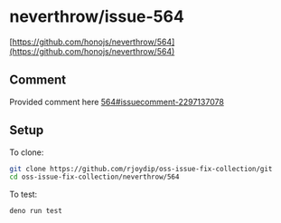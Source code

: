 # neverthrow/issue-564

[https://github.com/honojs/neverthrow/564](https://github.com/honojs/neverthrow/564)

## Comment

Provided comment here
[564#issuecomment-2297137078](https://github.com/supermacro/neverthrow/issues/564#issuecomment-2297137078)

## Setup

To clone:

```sh
git clone https://github.com/rjoydip/oss-issue-fix-collection/git
cd oss-issue-fix-collection/neverthrow/564
```

To test:

```sh
deno run test
```
